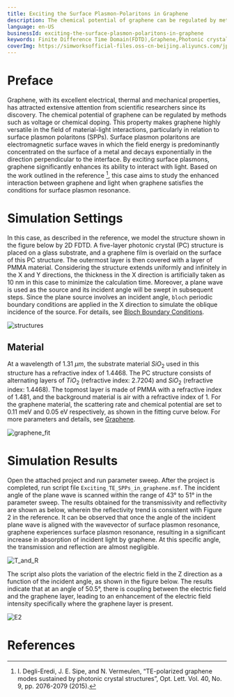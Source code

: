 ```yaml
---
title: Exciting the Surface Plasmon-Polaritons in Graphene
description: The chemical potential of graphene can be regulated by methods such as voltage  or chemical doping. This property makes graphene highly versatile in the field of material-light interactions, particularly in relation to surface plasmon polaritons (SPPs). By exciting surface plasmons, graphene significantly enhances its ability to interact with light.
language: en-US
businessId: exciting-the-surface-plasmon-polaritons-in-graphene
keywords: Finite Difference Time Domain(FDTD),Graphene,Photonic crystal,Plasmonic
coverImg: https://simworksofficial-files.oss-cn-beijing.aliyuncs.com/jpg/surface_plasmon_in_graphene_structures_20240119152811A055.jpg
---
```


# Preface

Graphene, with its excellent electrical, thermal and mechanical properties, has attracted extensive attention from scientific researchers since its discovery. The chemical potential of graphene can be regulated by methods such as voltage or chemical doping. This property makes graphene highly versatile in the field of material-light interactions, particularly in relation to surface plasmon polaritons (SPPs). Surface plasmon polaritons are electromagnetic surface waves in which the field energy is predominantly concentrated on the surface of a metal and decays exponentially in the direction perpendicular to the interface. By exciting surface plasmons, graphene significantly enhances its ability to interact with light.
Based on the work outlined in the reference [^1], this case aims to study the enhanced interaction between graphene and light when graphene satisfies the conditions for surface plasmon resonance.

# Simulation Settings

In this case, as described in the reference, we model the structure shown in the figure below by 2D FDTD. A five-layer photonic crystal (PC) structure is placed on a glass substrate, and a graphene film is overlaid on the surface of this PC structure. The outermost layer is then covered with a layer of PMMA material. Considering the structure extends uniformly and infinitely in the X and Y directions, the thickness in the X direction is artificially taken as 10 nm in this case to minimize the calculation time. Moreover, a plane wave is used as the source and its incident angle will be swept in subsequent steps. Since the plane source involves an incident angle, `bloch` periodic boundary conditions are applied in the X direction to simulate the oblique incidence of the source. For details, see [Bloch Boundary Conditions](/localhost/knowledge-base/User-Manual_boundary-condition-settings).

![structures](https://simworksofficial-files.oss-cn-beijing.aliyuncs.com/mdfile/resources/img/surface_plasmon_in_graphene_structures.png)

## Material

At a wavelength of 1.31 $\mu m$, the substrate material $SiO_2$ used in this structure has a refractive index of 1.4468. The PC structure consists of alternating layers of $TiO_2$ (refractive index: 2.7204) and $SiO_2$ (refractive index: 1.4468). The topmost layer is made of PMMA with a refractive index of 1.481, and the background material is air with a refractive index of 1. For the graphene material, the scattering rate and chemical potential are set to 0.11 meV and 0.05 eV respectively, as shown in the fitting curve below. For more parameters and details, see [Graphene](/localhost/knowledge-base/User-Manual_graphene-material).

![graphene_fit](https://simworksofficial-files.oss-cn-beijing.aliyuncs.com/mdfile/resources/img/surface_plasmon_in_graphene_material_fit.png)

# Simulation Results

Open the attached project and run parameter sweep. After the project is completed, run script file `Exciting_TE_SPPs_in_graphene.msf`. The incident angle of the plane wave is scanned within the range of 43° to 51° in the parameter sweep. The results obtained for the transmissivity and reflectivity are shown as below, wherein the reflectivity trend is consistent with Figure 2 in the reference. It can be observed that once the angle of the incident plane wave is aligned with the wavevector of surface plasmon resonance, graphene experiences surface plasmon resonance, resulting in a significant increase in absorption of incident light by graphene. At this specific angle, the transmission and reflection are almost negligible.

![T_and_R](https://simworksofficial-files.oss-cn-beijing.aliyuncs.com/mdfile/resources/img/surface_plasmon_in_graphene_T_R_new.png)

The script also plots the variation of the electric field in the Z direction as a function of the incident angle, as shown in the figure below. The results indicate that at an angle of 50.5°, there is coupling between the electric field and the graphene layer, leading to an enhancement of the electric field intensity specifically where the graphene layer is present.

![E2](https://simworksofficial-files.oss-cn-beijing.aliyuncs.com/mdfile/resources/img/surface_plasmon_in_graphene_E2_new.png)

# References

[^1]: I. Degli-Eredi, J. E. Sipe, and N. Vermeulen, “TE-polarized graphene modes sustained by photonic crystal structures”, Opt. Lett. Vol. 40, No. 9, pp. 2076-2079 (2015).
